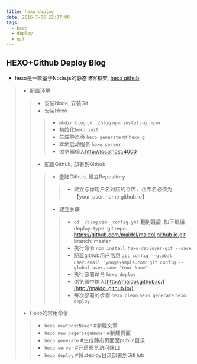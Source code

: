 ```yaml
---
title: hexo-deploy
date: 2016-7-06 22:37:00
tags: 
  - hexo 
  - deploy 
  - git
---
```


HEXO+Github Deploy Blog
--------------
- hexo是一款基于Node.js的静态博客框架, [hexo github](https://github.com/hexojs/hexo)
>- 配置环境
>>- 安装Node, 安装Git
>>- 安装Hexo
>>>- `mkdir blog` `cd ./blog` `npm install-g hexo` 
>>>- 初始化`hexo init`
>>>- 生成静态页 `hexo generate` or `hexo g`
>>>- 本地启动服务 `hexo server`
>>>- 浏览器输入[http://localhost:4000](http://localhost:4000])
>>- 配置Github, 部署到Github
>>>- 登陆Github, 建立Repository
>>>>- 建立与你用户名对应的仓库，仓库名必须为【your_user_name.github.io】
>>>- 建立关联
>>>>- `cd ./blog`  `vim _config.yml` 翻到最后, 如下编辑
      deploy:
        type: git
        repo: https://github.com/maidol/maidol.github.io.git
        branch: master
>>>>- 执行命令 `npm install hexo-deployer-git --save`
>>>>- 配置github用户信息 `git config --global user.email "you@example.com"` `git config --global user.name "Your Name"`
>>>>- 执行部署命令 `hexo deploy`
>>>>- 浏览器中输入[http://maidol.github.io/](http://maidol.github.io/)
>>>>- 每次部署的步骤 `hexo clean` `hexo generate` `hexo deploy`
>- Hexo的常用命令
>>- `hexo new"postName"` #新建文章
>>- `hexo new page"pageName"` #新建页面
>>- `hexo generate` #生成静态页面至public目录
>>- `hexo server` #开启预览访问端口
>>- `hexo deploy` #将.deploy目录部署到GitHub